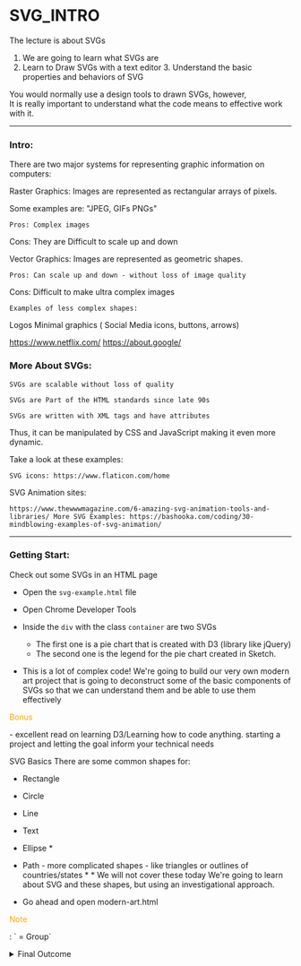 # SVG_INTRO

The lecture is about SVGs

1. We are going to learn what SVGs are
2. Learn to Draw SVGs with a text editor
   3. Understand the basic properties and behaviors of SVG

You would normally use a design tools to drawn SVGs, however,  
It is really important to understand what the code means to effective work with it.

---

### Intro:

There are two major systems for representing graphic information on computers:

Raster Graphics: Images are represented as rectangular arrays of pixels.

Some examples are: "JPEG, GIFs PNGs"

    Pros: Complex images

Cons: They are Difficult to scale up and down

Vector Graphics: Images are represented as geometric shapes.

    Pros: Can scale up and down - without loss of image quality

Cons: Difficult to make ultra complex images

    Examples of less complex shapes:

Logos
Minimal graphics ( Social Media icons, buttons, arrows)

https://www.netflix.com/
https://about.google/

### More About SVGs:

    SVGs are scalable without loss of quality

    SVGs are Part of the HTML standards since late 90s

    SVGs are written with XML tags and have attributes

Thus, it can be manipulated by CSS and JavaScript making it even more dynamic.

Take a look at these examples:

    SVG icons: https://www.flaticon.com/home

SVG Animation sites:

`https://www.thewwwmagazine.com/6-amazing-svg-animation-tools-and-libraries/ More SVG Examples: https://bashooka.com/coding/30-mindblowing-examples-of-svg-animation/`

---

### Getting Start:

Check out some SVGs in an HTML page

- Open the `svg-example.html` file
- Open Chrome Developer Tools
- Inside the `div` with the class `container` are two SVGs

  - The first one is a pie chart that is created with D3 (library like jQuery)
  - The second one is the legend for the pie chart created in Sketch.

- This is a lot of complex code! We're going to build our very own modern art project that is going to deconstruct some of the basic components of SVGs so that we can understand them and be able to use them effectively

<p style="color: orange">Bonus<p> - excellent read on learning D3/Learning how to code anything. starting a project and letting the goal inform your technical needs

SVG Basics
There are some common shapes for:

- Rectangle
- Circle
- Line
- Text
- Ellipse \*
- Path - more complicated shapes - like triangles or outlines of countries/states \*
  \* We will not cover these today
  We're going to learn about SVG and these shapes, but using an investigational approach.

- Go ahead and open modern-art.html

<p style="color: orange">Note<p>: `<g> = Group`

<details><summary>Final Outcome</summary>

## ![modern art](https://i.imgur.com/NMmUYLZ.png)

---

### SVG:

    1. The first thing to do is to add an svg element. Below the <h1> tag - Add <svg></svg>
    2. Open modern-art.html in your web browser

`Where is the svg? Open Chrome Developer tools ⌘ ⌥ I`

It is there, but it is not visible. Make it visible by adding the `attribute` of a border

When styling SVG we use attribute:

`<svg style="border:1px solid blanchedalmond;"></svg>`

`Remember: SVGs are based on web standards, so we can use html attributes, including inline-style CSS.`

    3. Let's set a height and width of 500 pixels. Height and width are two attributes of SVGs (you could also set this with CSS, but the convention is to set them as attributes)

    <svg style="border:1px solid blanchedalmond" height="500px width="500px">
    </svg>


    4. It is important to also think of the SVG as having a coordinate system, like a graph.

    	For example (using the first coordinate as the x and the second as y):

    	○ position 0 , 0 is the upper left corner
    	○ position 0 , 500 is the bottom left corner
    	○ position 500, 0 is the upper right corner
    	○ position 500, 500 is the bottom

    5. Notice, that if you don't include units it will default to pixels, but you can use em or other responsive unity.

    	<svg style="border:1px solid blanchedalmond" height="500px" width="500">
    	</svg>


    6. We can add more CSS attributes, let's move the element over so it isn't right up against the left side of the browser:

    	<svg style="border:1px solid blanchedalmond; margin-left:100px;" height="500px" width="500"></svg>

---

### RECTANGLES:

    1. Inside the SVG element add

    <rect />

    2. Without Attributes  you can really see it, so lets add some properties

    Let's give it a width and height:

    	<rect width="200" height="200"/>

Important: Before we jump into the next part. It is important to take note of the default behaviors of this shape

    	○ Write in slack - Where did the rectangle go?

    	○ Write in slack - What color is the rectangle?

    3. Let's go ahead and change the color of the rectangle. In order to do that, we have to use an attribute called fill=""

    	We can use names, hexadecimal, rgb, rgba, hsl...

    	 <rect height="200" width="200" fill="hotpink" />


    4. Add another Rectangle Above our first rectangle

    	<rect height="200" width="200" fill="gold" />
    	<rect height="200" width="200" fill="hotpink" />

    	○ Write in slack what happened?


    5. Let's move our gold rectangle over a bit, by adding x and y coordinates

     <rect height="200" width="200" fill="gold" x="100" y="100"/>

    6. Let's swap the order or our gold and hot pink rectangles

    	 <rect height="200" width="200" fill="hotpink"/>
    	 <rect height="200" width="200" fill="gold" x="100" y="100"/>

    7. Let's add a Third Rectangle drop your code into slack
    	a. Fill - slightsalmon
    	b. W and H - 200
    	c. Give negative coordinates -100 for x and y
    	d. Put it after the gold rectangle.


    8. Let's talk about what happened

    	○ Can we have negative coordinates?

    	○ Where will the rectangle go?

    	○ Give the code to the class

    9. Another property of rectangles is the border in SVG it is called Stroke

    <rect height="200" width="200" fill="gold" x="100" y="100" stroke="darkorange"/>


    10. Stroke defaults to 1px, but we can change by adding another property called Stroke-Width

    <rect height="200" width="200" fill="gold" x="100" y="100" stroke="darkorange" stroke-width="50" />

    11. Let's add some transparence
    	a. You can add it by using the opacity attribute
    	b. Which properties range from 0-1
    	c. Note: you can also add transparence using rgba() colors or hsla() colors
    	d. Note: When using opacity="" it applies to the entire element

    <rect height="200" width="200" fill="gold" x="100" y="100" stroke="darkorange" stroke-width="50"opacity=".9" />

    <rect height="200" width="200" fill="hotpink" x="100" y="100" stroke="darkorange" stroke-width="50"opacity=".5" />

    12. Just like CSS, you can rotate, skew, translate etc. SVG elements.

    <rect height="200" width="200" fill="gold" x="100" y="100" stroke="darkorange" stroke-width="50"opacity=".9" transform="rotate(45, 175 , 275)" />

### What we are missing from our final goal?

<details><summary>Final Outcome</summary>

## ![modern art](https://i.imgur.com/NMmUYLZ.png)

### Lines:

    1. Let's add two lines on top of our rectangles

    	○ Does that mean the line elements should go before or after the rectangles? After

    	a. Lines require a start and end point, therefore, they need 4 coordinates
    	b. The starting coordinates are x1="" y1=""
    	c. The end coordinates are x2="" y2=""
    	d. So to draw a line from the upper left corner, down to the bottom left we would do:

`<line x1="0" y1="0" x2="500" y2="500" />`

```
Important: If you add this code you should not see anything, because unlike rectangles, lines have no default color.
```

`i. Lines are made of the stroke attribute which by default does not appear.`

    	<line x1="0" y1="0"
    	          x2="500" y2="500"
    		  stroke="silver"
    	 />

    2. Let's add a second line that runs from the bottom left up to the upper right

    	○ What would the coordinates for that be?


    	<line x1="500" y1="0"
    	              x2="0" y2="500"
    	              stroke="black"
    	 />


    3. We can modify the stroke color, opacity and width. Let's add

```
<line x1="500" y1="0"
            x2="0" y2="500"
    stroke="#111"
            stroke-width="5"
            opacity=".5"
/>
```

---

### Circles:

Circles are very similar to rectangles. But rather than having a height or width, they have a radius r.

Also, their coordinates are set by the center of the triangle which is represented by cy="" and cx="" rather than x, y.

Let's put all of our SVG knowledge together to draw a circle that is:

○ on top of all our other elements
○ centered in the middle of our SVG
○ set the radius to 25px. r=""
○ give it a fill color of RGBA(255, 218, 185, .1) and
○ a stroke color of stroke="RGBA(219, 112, 147, .5)"
○ change the stroke width to 10px

```
<circle cx="250" cy="250" r="25" fill="RGBA(255, 218, 185, .1)" stroke="RGBA(219, 112, 147, .5)" stroke-width="10" />
```

---

### TEXT

    1. The text element is not self closing.
    2. The text style is inherited from the html document/css
    3. You can change it by using font-family and font-size
    4. You can place the text where ever you'd like by using x and y coordinates.

```
<text
    x="300"
    y="400"
    text-anchor="middle"
    transform="rotate(15)"
    font-size="50"
    stroke="indigo"
    opacity=".5">My Art</text>
```
